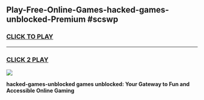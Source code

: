 
## Play-Free-Online-Games-hacked-games-unblocked-Premium #scswp
<h3>
<a href="https://premium.freeplayer.one?title=hacked-games-unblocked&ref=8M">CLICK TO PLAY</a></h3>
<hr>

<h3>
<a href="https://premium.freeplayer.one?title=hacked-games-unblocked&ref=8M">CLICK 2 PLAY</a>
  
</h3>

<a href="https://premium.freeplayer.one?title=hacked-games-unblocked&ref=8M"><img src="https://clearcache.store/games.png"></a>


**hacked-games-unblocked games unblocked: Your Gateway to Fun and Accessible Online Gaming**
